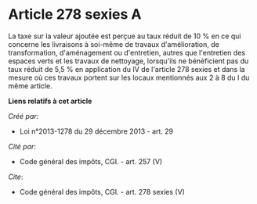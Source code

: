 # Article 278 sexies A

La taxe sur la valeur ajoutée est perçue au taux réduit de 10 % en ce qui concerne les livraisons à soi-même de travaux
d'amélioration, de transformation, d'aménagement ou d'entretien, autres que l'entretien des espaces verts et les travaux de
nettoyage, lorsqu'ils ne bénéficient pas du taux réduit de 5,5 % en application du IV de l'article 278 sexies et dans la
mesure où ces travaux portent sur les locaux mentionnés aux 2 à 8 du I du même article.

**Liens relatifs à cet article**

_Créé par_:

  - Loi n°2013-1278 du 29 décembre 2013 - art. 29

_Cité par_:

  - Code général des impôts, CGI. - art. 257 (V)

_Cite_:

  - Code général des impôts, CGI. - art. 278 sexies (V)

